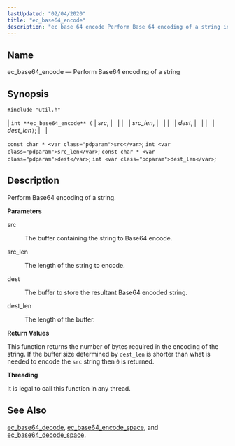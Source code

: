 ```yaml
---
lastUpdated: "02/04/2020"
title: "ec_base64_encode"
description: "ec base 64 encode Perform Base 64 encoding of a string int ec base 64 encode src src len dest dest len const char src int src len const char dest int dest len Perform Base 64 encoding of a string src The buffer containing the string to Base 64..."
---
```


<a name="apis.ec_base64_encode"></a> 
## Name

ec_base64_encode — Perform Base64 encoding of a string

## Synopsis

`#include "util.h"`

| `int **ec_base64_encode** (` | <var class="pdparam">src</var>, |   |
|   | <var class="pdparam">src_len</var>, |   |
|   | <var class="pdparam">dest</var>, |   |
|   | <var class="pdparam">dest_len</var>`)`; |   |

`const char * <var class="pdparam">src</var>`;
`int <var class="pdparam">src_len</var>`;
`const char * <var class="pdparam">dest</var>`;
`int <var class="pdparam">dest_len</var>`;<a name="idp47466800"></a> 
## Description

Perform Base64 encoding of a string.

**<a name="idp47468016"></a> Parameters**

<dl class="variablelist">

<dt>src</dt>

<dd>

The buffer containing the string to Base64 encode.

</dd>

<dt>src_len</dt>

<dd>

The length of the string to encode.

</dd>

<dt>dest</dt>

<dd>

The buffer to store the resultant Base64 encoded string.

</dd>

<dt>dest_len</dt>

<dd>

The length of the buffer.

</dd>

</dl>

**<a name="idp47476336"></a> Return Values**

This function returns the number of bytes required in the encoding of the string. If the buffer size determined by `dest_len` is shorter than what is needed to encode the `src` string then `0` is returned.

**<a name="idp47478736"></a> Threading**

It is legal to call this function in any thread.

<a name="idp47479840"></a> 
## See Also

[ec_base64_decode](/momentum/3/3-api/apis-ec-base-64-decode), [ec_base64_encode_space](/momentum/3/3-api/apis-ec-base-64-encode-space), and [ec_base64_decode_space](/momentum/3/3-api/apis-ec-base-64-decode-space).